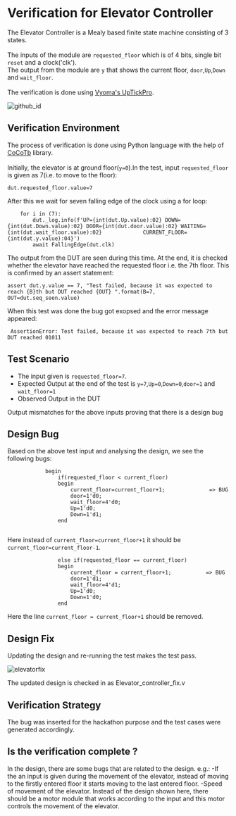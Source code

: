 # Verification for Elevator Controller
The Elevator Controller is a Mealy based finite state machine consisting of 3 states.<br>
<br>The inputs of the module are `requested_floor` which is of 4 bits, single bit `reset` and a clock('clk'). <br>The output from the module are `y` that shows the current floor, `door`,`Up`,`Down` and `wait_floor`.<br>
<br>The verification is done using [Vyoma's UpTickPro](https://vyomasystems.com).

![github_id](https://user-images.githubusercontent.com/84652232/181879292-9b0057a9-14a5-48eb-8640-1f4c2f89e669.png)



## Verification Environment

The process of verification is done using Python language with the help of [CoCoTb](https://www.cocotb.org/) library.
<br> <br>
Initially, the elevator is at ground floor(`y=0`).In the test, input `requested_floor` is given as 7(i.e. to move to the floor):


```
dut.requested_floor.value=7   
```
After this we wait for seven falling edge of the clock using a for loop:
```
    for i in (7):
        dut._log.info(f'UP={int(dut.Up.value):02} DOWN={int(dut.Down.value):02} DOOR={int(dut.door.value):02} WAITING={int(dut.wait_floor.value):02}             CURRENT_FLOOR={int(dut.y.value):04}')
        await FallingEdge(dut.clk)

```
The output from the DUT are seen during this time. At the end, it is checked whether the elevator have reached the requested floor i.e. the 7th floor. This is confirmed by an assert statement:
```
assert dut.y.value == 7, "Test failed, because it was expected to reach {B}th but DUT reached {OUT} ".format(B=7, OUT=dut.seq_seen.value)
```
When this test was done the bug got exopsed and the error message appeared:
```
 AssertionError: Test failed, because it was expected to reach 7th but DUT reached 01011
```




## Test Scenario ##

- The input given is `requested_floor=7`.
- Expected Output at the end of the test is `y=7`,`Up=0`,`Down=0`,`door=1` and `wait_floor=1`
- Observed Output in the DUT 

Output mismatches for the above inputs proving that there is a design bug


## Design Bug
Based on the above test input and analysing the design, we see the following bugs:

```
            begin
                if(requested_floor < current_floor)
                begin
                    current_floor=current_floor+1;              => BUG
                    door=1'd0;
                    wait_floor=4'd0;
                    Up=1'd0;
                    Down=1'd1;
                end                            
 
```
Here instead of `current_floor=current_floor+1` it should be `current_floor=current_floor-1`.


```
                else if(requested_floor == current_floor)
                begin
                    current_floor = current_floor+1;           => BUG
                    door=1'd1;
                    wait_floor=4'd1;
                    Up=1'd0;
                    Down=1'd0;                              
                end
```
Here the line ``current_floor = current_floor+1`` should be removed.

## Design Fix
Updating the design and re-running the test makes the test pass.

![elevatorfix](https://user-images.githubusercontent.com/84652232/182021154-3483e47b-da5c-4fd3-888d-653341266986.png)


The updated design is checked in as Elevator_controller_fix.v

## Verification Strategy
The bug was inserted for the hackathon purpose and the test cases were generated accordingly.

## Is the verification complete ?
In the design, there are some bugs that are related to the design. e.g.:
-If the an input is given during the movement of the elevator, instead of moving to the firstly entered floor it starts moving to the last entered floor.
-Speed of movement of the elevator. Instead of the design shown here, there should be a motor module that works according to the input and this motor controls the movement of the elevator.

